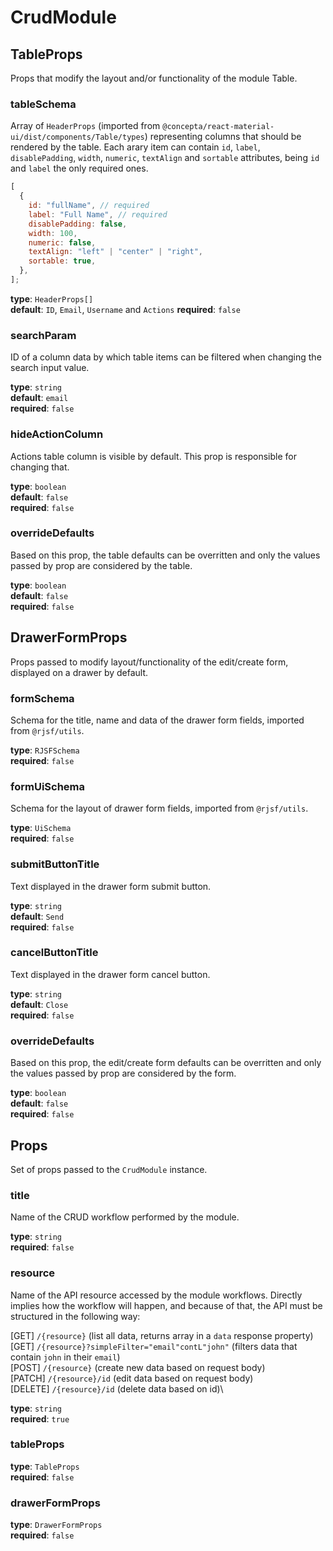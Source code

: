 # CrudModule

## **TableProps**

Props that modify the layout and/or functionality of the module Table.

### **tableSchema**

Array of `HeaderProps` (imported from `@concepta/react-material-ui/dist/components/Table/types`) representing columns that should be rendered by the table. Each arary item can contain `id`, `label`, `disablePadding`, `width`, `numeric`, `textAlign` and `sortable` attributes, being `id` and `label` the only required ones.

```js
[
  {
    id: "fullName", // required
    label: "Full Name", // required
    disablePadding: false,
    width: 100,
    numeric: false,
    textAlign: "left" | "center" | "right",
    sortable: true,
  },
];
```

**type**: `HeaderProps[]`\
**default**: `ID`, `Email`, `Username` and `Actions`
**required**: `false`

### **searchParam**

ID of a column data by which table items can be filtered when changing the search input value.

**type**: `string`\
**default**: `email`\
**required**: `false`

### **hideActionColumn**

Actions table column is visible by default. This prop is responsible for changing that.

**type**: `boolean`\
**default**: `false`\
**required**: `false`

### **overrideDefaults**

Based on this prop, the table defaults can be overritten and only the values passed by prop are considered by the table.

**type**: `boolean`\
**default**: `false`\
**required**: `false`

## **DrawerFormProps**

Props passed to modify layout/functionality of the edit/create form, displayed on a drawer by default.

### **formSchema**

Schema for the title, name and data of the drawer form fields, imported from `@rjsf/utils`.

**type**: `RJSFSchema`\
**required**: `false`

### **formUiSchema**

Schema for the layout of drawer form fields, imported from `@rjsf/utils`.

**type**: `UiSchema`\
**required**: `false`

### **submitButtonTitle**

Text displayed in the drawer form submit button.

**type**: `string`\
**default**: `Send`\
**required**: `false`

### **cancelButtonTitle**

Text displayed in the drawer form cancel button.

**type**: `string`\
**default**: `Close`\
**required**: `false`

### **overrideDefaults**

Based on this prop, the edit/create form defaults can be overritten and only the values passed by prop are considered by the form.

**type**: `boolean`\
**default**: `false`\
**required**: `false`

## Props

Set of props passed to the `CrudModule` instance.

### **title**

Name of the CRUD workflow performed by the module.

**type**: `string`\
**required**: `false`

### **resource**

Name of the API resource accessed by the module workflows. Directly implies how the workflow will happen, and because of that, the API must be structured in the following way:

[GET] `/{resource}` (list all data, returns array in a `data` response property)\
[GET] `/{resource}?simpleFilter="email"contL"john"` (filters data that contain `john` in their `email`)\
[POST] `/{resource}` (create new data based on request body)\
[PATCH] `/{resource}/id` (edit data based on request body)\
[DELETE] `/{resource}/id` (delete data based on id)\

**type**: `string`\
**required**: `true`

### **tableProps**

**type**: `TableProps`\
**required**: `false`

### **drawerFormProps**

**type**: `DrawerFormProps`\
**required**: `false`
